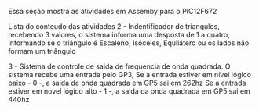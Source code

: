 Essa seção mostra as atividades em Assemby para o PIC12F672

 Lista do conteudo das atividades
  2 - Indentificador de triangulos, recebendo 3 valores, o sistema informa uma desposta de 1 a quatro,
      informando se o triângulo é Escaleno, Isóceles, Equilátero ou os lados não formam um triângulo
      
  3 - Sistema de controle de saida de frequencia de onda quadrada. O sistema recebe uma entrada pelo GP3,
      Se a entrada estiver em nível lógico baixo - 0 -, a saida de onda quadrada em GP5 sai em 262hz
      Se a entrada estiver em novel lógico alto - 1 -, a saida da onda quadrada em GP5 sai em 440hz
